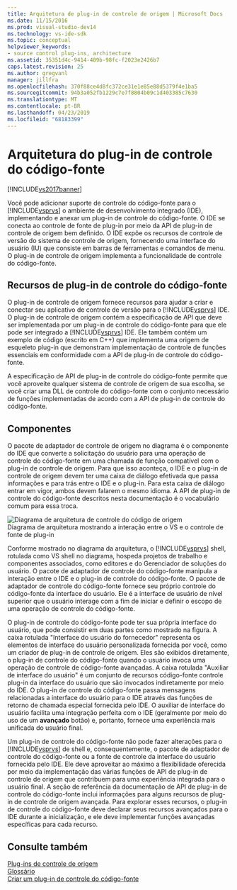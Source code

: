 ```yaml
---
title: Arquitetura de plug-in de controle de origem | Microsoft Docs
ms.date: 11/15/2016
ms.prod: visual-studio-dev14
ms.technology: vs-ide-sdk
ms.topic: conceptual
helpviewer_keywords:
- source control plug-ins, architecture
ms.assetid: 35351d4c-9414-409b-98fc-f2023e2426b7
caps.latest.revision: 25
ms.author: gregvanl
manager: jillfra
ms.openlocfilehash: 370f88ce4d8fc372ce31e1e85e88d5379f4e1ba5
ms.sourcegitcommit: 94b3a052fb1229c7e7f8804b09c1d403385c7630
ms.translationtype: MT
ms.contentlocale: pt-BR
ms.lasthandoff: 04/23/2019
ms.locfileid: "68183399"
---
```

# <a name="source-control-plug-in-architecture"></a>Arquitetura do plug-in de controle do código-fonte
[!INCLUDE[vs2017banner](../../includes/vs2017banner.md)]

Você pode adicionar suporte de controle do código-fonte para o [!INCLUDE[vsprvs](../../includes/vsprvs-md.md)] o ambiente de desenvolvimento integrado (IDE), implementando e anexar um plug-in de controle do código-fonte. O IDE se conecta ao controle de fonte de plug-in por meio da API de plug-in de controle de origem bem definido. O IDE expõe os recursos de controle de versão do sistema de controle de origem, fornecendo uma interface do usuário (IU) que consiste em barras de ferramentas e comandos de menu. O plug-in de controle de origem implementa a funcionalidade de controle do código-fonte.  
  
## <a name="source-control-plug-in-resources"></a>Recursos de plug-in de controle do código-fonte  
 O plug-in de controle de origem fornece recursos para ajudar a criar e conectar seu aplicativo de controle de versão para o [!INCLUDE[vsprvs](../../includes/vsprvs-md.md)] IDE. O plug-in de controle de origem contém a especificação de API que deve ser implementada por um plug-in de controle do código-fonte para que ele pode ser integrado a [!INCLUDE[vsprvs](../../includes/vsprvs-md.md)] IDE. Ele também contém um exemplo de código (escrito em C++) que implementa uma origem de esqueleto plug-in que demonstram implementação de controle de funções essenciais em conformidade com a API de plug-in de controle do código-fonte.  
  
 A especificação de API de plug-in de controle do código-fonte permite que você aproveite qualquer sistema de controle de origem de sua escolha, se você criar uma DLL de controle do código-fonte com o conjunto necessário de funções implementadas de acordo com a API de plug-in de controle do código-fonte.  
  
## <a name="components"></a>Componentes  
 O pacote de adaptador de controle de origem no diagrama é o componente do IDE que converte a solicitação do usuário para uma operação de controle do código-fonte em uma chamada de função compatível com o plug-in de controle de origem. Para que isso aconteça, o IDE e o plug-in de controle de origem devem ter uma caixa de diálogo efetivada que passa informações e para trás entre o IDE e o plug-in. Para esta caixa de diálogo entrar em vigor, ambos devem falarem o mesmo idioma. A API de plug-in de controle do código-fonte descritos nesta documentação é o vocabulário comum para essa troca.  
  
 ![Diagrama de arquitetura de controle do código de origem](../../extensibility/internals/media/vs-sccsdk-plug-in-arch.gif "vs_sccsdk_plug_in_arch")  
Diagrama de arquitetura mostrando a interação entre o VS e o controle de fonte de plug-in  
  
 Conforme mostrado no diagrama da arquitetura, o [!INCLUDE[vsprvs](../../includes/vsprvs-md.md)] shell, rotulada como VS shell no diagrama, hospeda projetos de trabalho e componentes associados, como editores e do Gerenciador de soluções do usuário. O pacote de adaptador de controle do código-fonte manipula a interação entre o IDE e o plug-in de controle do código-fonte. O pacote de adaptador de controle do código-fonte fornece seu próprio controle do código-fonte da interface do usuário. Ele é a interface de usuário de nível superior que o usuário interage com a fim de iniciar e definir o escopo de uma operação de controle do código-fonte.  
  
 O plug-in de controle do código-fonte pode ter sua própria interface do usuário, que pode consistir em duas partes como mostrado na figura. A caixa rotulada "Interface do usuário do fornecedor" representa os elementos de interface do usuário personalizada fornecida por você, como um criador de plug-in de controle de origem. Eles são exibidos diretamente, o plug-in de controle do código-fonte quando o usuário invoca uma operação de controle de código-fonte avançadas. A caixa rotulada "Auxiliar de interface do usuário" é um conjunto de recursos código-fonte controle plug-in da interface do usuário que são invocados indiretamente por meio do IDE. O plug-in de controle do código-fonte passa mensagens relacionadas a interface do usuário para o IDE através das funções de retorno de chamada especial fornecida pelo IDE. O auxiliar de interface do usuário facilita uma integração perfeita com o IDE (geralmente por meio do uso de um **avançado** botão) e, portanto, fornece uma experiência mais unificada do usuário final.  
  
 Um plug-in de controle do código-fonte não pode fazer alterações para o [!INCLUDE[vsprvs](../../includes/vsprvs-md.md)] de shell e, consequentemente, o pacote de adaptador de controle do código-fonte ou a fonte de controle da interface do usuário fornecida pelo IDE. Ele deve aproveitar ao máximo a flexibilidade oferecida por meio da implementação das várias funções de API de plug-in de controle de origem que contribuem para uma experiência integrada para o usuário final. A seção de referência da documentação de API de plug-in de controle do código-fonte inclui informações para alguns recursos de plug-in de controle de origem avançada. Para explorar esses recursos, o plug-in de controle do código-fonte deve declarar seus recursos avançados para o IDE durante a inicialização, e ele deve implementar funções avançadas específicas para cada recurso.  
  
## <a name="see-also"></a>Consulte também  
 [Plug-ins de controle de origem](../../extensibility/source-control-plug-ins.md)   
 [Glossário](../../extensibility/source-control-plug-in-glossary.md)   
 [Criar um plug-in de controle do código-fonte](../../extensibility/internals/creating-a-source-control-plug-in.md)
